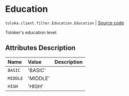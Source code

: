 # Education
`toloka.client.filter.Education.Education` | [Source code](https://github.com/Toloka/toloka-kit/blob/v1.2.1/src/client/filter.py#L301)

Toloker's education level.

## Attributes Description

| Name | Value | Description |
| :------| :-----------| :----------| 
`BASIC`|'BASIC'|
`MIDDLE`|'MIDDLE'|
`HIGH`|'HIGH'|
